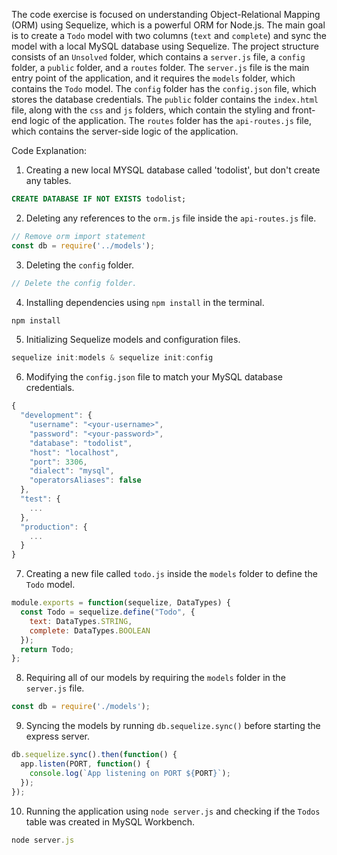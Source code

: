 The code exercise is focused on understanding Object-Relational Mapping (ORM) using Sequelize, which is a powerful ORM for Node.js. The main goal is to create a `Todo` model with two columns (`text` and `complete`) and sync the model with a local MySQL database using Sequelize. The project structure consists of an `Unsolved` folder, which contains a `server.js` file, a `config` folder, a `public` folder, and a `routes` folder. The `server.js` file is the main entry point of the application, and it requires the `models` folder, which contains the `Todo` model. The `config` folder has the `config.json` file, which stores the database credentials. The `public` folder contains the `index.html` file, along with the `css` and `js` folders, which contain the styling and front-end logic of the application. The `routes` folder has the `api-routes.js` file, which contains the server-side logic of the application.

Code Explanation:

1.  Creating a new local MYSQL database called 'todolist', but don't create any tables.

```SQL
CREATE DATABASE IF NOT EXISTS todolist;

```

2.  Deleting any references to the `orm.js` file inside the `api-routes.js` file.

```javascript
// Remove orm import statement
const db = require('../models');

```

3.  Deleting the `config` folder.

```javascript
// Delete the config folder.

```

4.  Installing dependencies using `npm install` in the terminal.

```javascript
npm install

```

5.  Initializing Sequelize models and configuration files.

```javascript
sequelize init:models & sequelize init:config

```

6.  Modifying the `config.json` file to match your MySQL database credentials.

```javascript
{
  "development": {
    "username": "<your-username>",
    "password": "<your-password>",
    "database": "todolist",
    "host": "localhost",
    "port": 3306,
    "dialect": "mysql",
    "operatorsAliases": false
  },
  "test": {
    ...
  },
  "production": {
    ...
  }
}

```

7.  Creating a new file called `todo.js` inside the `models` folder to define the `Todo` model.

```javascript
module.exports = function(sequelize, DataTypes) {
  const Todo = sequelize.define("Todo", {
    text: DataTypes.STRING,
    complete: DataTypes.BOOLEAN
  });
  return Todo;
};

```

8.  Requiring all of our models by requiring the `models` folder in the `server.js` file.

```javascript
const db = require('./models');


```

9.  Syncing the models by running `db.sequelize.sync()` before starting the express server.

```javascript
db.sequelize.sync().then(function() {
  app.listen(PORT, function() {
    console.log(`App listening on PORT ${PORT}`);
  });
});

```

10.  Running the application using `node server.js` and checking if the `Todos` table was created in MySQL Workbench.

```javascript
node server.js

```
